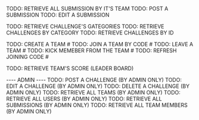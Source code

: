 <!-- @format -->
 <!-- write # on finnished task -->
TODO: RETRIEVE ALL SUBMISSION BY IT'S TEAM
TODO: POST A SUBMISSION
TODO: EDIT A SUBMISSION

TODO: RETRIEVE CHALLENGE'S GATEGORIES
TODO: RETRIEVE CHALLENGES BY CATEGORY
TODO: RETRIEVE CHALLENGES BY ID

TODO: CREATE A TEAM #
TODO: JOIN A TEAM BY CODE #
TODO: LEAVE A TEAM #
TODO: KICK MEMEBER FROM THE TEAM #
TODO: REFRESH JOINING CODE #

TODO: RETRIEVE TEAM'S SCORE (LEADER BOARD)

---- ADMIN ----
TODO: POST A CHALLENGE (BY ADMIN ONLY)
TODO: EDIT A CHALLENGE (BY ADMIN ONLY)
TODO: DELETE A CHALLENGE (BY ADMIN ONLY)
TODO: RETRIEVE ALL TEAMS (BY ADMIN ONLY)
TODO: RETRIEVE ALL USERS (BY ADMIN ONLY)
TODO: RETRIEVE ALL SUBMISSIONS (BY ADMIN ONLY)
TODO: RETRIEVE ALL TEAM MEMBERS (BY ADMIN ONLY)
